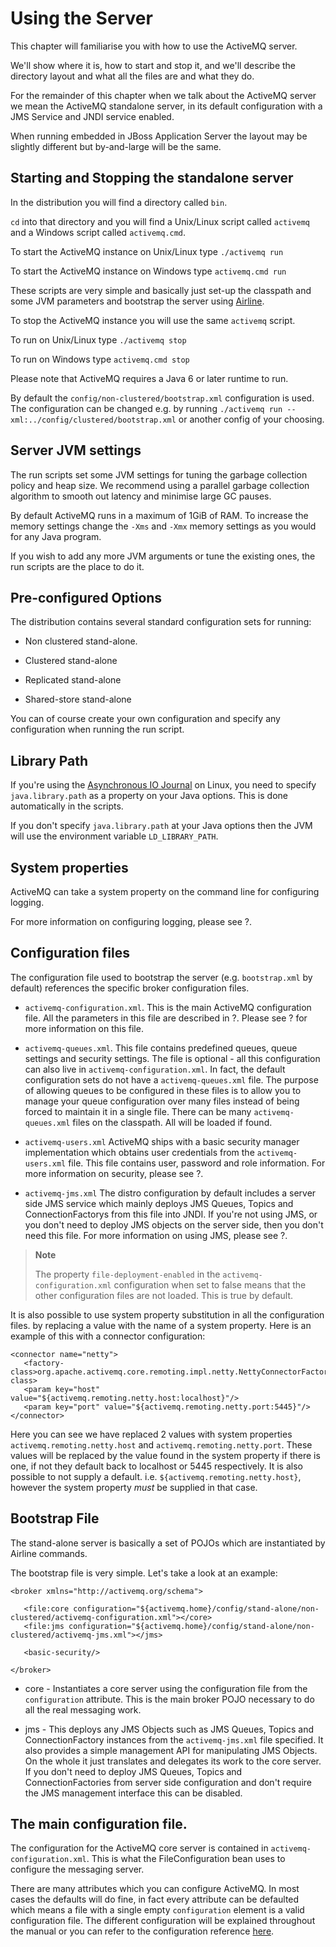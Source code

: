 # Using the Server

This chapter will familiarise you with how to use the ActiveMQ server.

We'll show where it is, how to start and stop it, and we'll describe the
directory layout and what all the files are and what they do.

For the remainder of this chapter when we talk about the ActiveMQ server
we mean the ActiveMQ standalone server, in its default configuration
with a JMS Service and JNDI service enabled.

When running embedded in JBoss Application Server the layout may be
slightly different but by-and-large will be the same.

## Starting and Stopping the standalone server

In the distribution you will find a directory called `bin`.

`cd` into that directory and you will find a Unix/Linux script called
`activemq` and a Windows script called `activemq.cmd`.

To start the ActiveMQ instance on Unix/Linux type `./activemq run`

To start the ActiveMQ instance on Windows type `activemq.cmd run`

These scripts are very simple and basically just set-up the classpath
and some JVM parameters and bootstrap the server using
[Airline](https://github.com/airlift/airline).

To stop the ActiveMQ instance you will use the same `activemq` script.

To run on Unix/Linux type `./activemq stop`

To run on Windows type `activemq.cmd stop`

Please note that ActiveMQ requires a Java 6 or later runtime to run.

By default the `config/non-clustered/bootstrap.xml` configuration is
used. The configuration can be changed e.g. by running
`./activemq run -- xml:../config/clustered/bootstrap.xml` or another
config of your choosing.

## Server JVM settings

The run scripts set some JVM settings for tuning the garbage collection
policy and heap size. We recommend using a parallel garbage collection
algorithm to smooth out latency and minimise large GC pauses.

By default ActiveMQ runs in a maximum of 1GiB of RAM. To increase the
memory settings change the `-Xms` and `-Xmx` memory settings as you
would for any Java program.

If you wish to add any more JVM arguments or tune the existing ones, the
run scripts are the place to do it.

## Pre-configured Options

The distribution contains several standard configuration sets for
running:

-   Non clustered stand-alone.

-   Clustered stand-alone

-   Replicated stand-alone

-   Shared-store stand-alone

You can of course create your own configuration and specify any
configuration when running the run script.

## Library Path

If you're using the [Asynchronous IO Journal](#aio-journal) on Linux,
you need to specify `java.library.path` as a property on your Java
options. This is done automatically in the scripts.

If you don't specify `java.library.path` at your Java options then the
JVM will use the environment variable `LD_LIBRARY_PATH`.

## System properties

ActiveMQ can take a system property on the command line for configuring
logging.

For more information on configuring logging, please see ?.

## Configuration files

The configuration file used to bootstrap the server (e.g.
`bootstrap.xml` by default) references the specific broker configuration
files.

-   `activemq-configuration.xml`. This is the main ActiveMQ
    configuration file. All the parameters in this file are described in
    ?. Please see ? for more information on this file.

-   `activemq-queues.xml`. This file contains predefined queues, queue
    settings and security settings. The file is optional - all this
    configuration can also live in `activemq-configuration.xml`. In
    fact, the default configuration sets do not have a
    `activemq-queues.xml` file. The purpose of allowing queues to be
    configured in these files is to allow you to manage your queue
    configuration over many files instead of being forced to maintain it
    in a single file. There can be many `activemq-queues.xml` files on
    the classpath. All will be loaded if found.

-   `activemq-users.xml` ActiveMQ ships with a basic security manager
    implementation which obtains user credentials from the
    `activemq-users.xml` file. This file contains user, password and
    role information. For more information on security, please see ?.

-   `activemq-jms.xml` The distro configuration by default includes a
    server side JMS service which mainly deploys JMS Queues, Topics and
    ConnectionFactorys from this file into JNDI. If you're not using
    JMS, or you don't need to deploy JMS objects on the server side,
    then you don't need this file. For more information on using JMS,
    please see ?.

> **Note**
>
> The property `file-deployment-enabled` in the
> `activemq-configuration.xml` configuration when set to false means
> that the other configuration files are not loaded. This is true by
> default.

It is also possible to use system property substitution in all the
configuration files. by replacing a value with the name of a system
property. Here is an example of this with a connector configuration:

    <connector name="netty">
       <factory-class>org.apache.activemq.core.remoting.impl.netty.NettyConnectorFactory</factory-class>
       <param key="host" value="${activemq.remoting.netty.host:localhost}"/>
       <param key="port" value="${activemq.remoting.netty.port:5445}"/>
    </connector>

Here you can see we have replaced 2 values with system properties
`activemq.remoting.netty.host` and `activemq.remoting.netty.port`. These
values will be replaced by the value found in the system property if
there is one, if not they default back to localhost or 5445
respectively. It is also possible to not supply a default. i.e.
`${activemq.remoting.netty.host}`, however the system property *must* be
supplied in that case.

## Bootstrap File

The stand-alone server is basically a set of POJOs which are
instantiated by Airline commands.

The bootstrap file is very simple. Let's take a look at an example:

    <broker xmlns="http://activemq.org/schema">

       <file:core configuration="${activemq.home}/config/stand-alone/non-clustered/activemq-configuration.xml"></core>
       <file:jms configuration="${activemq.home}/config/stand-alone/non-clustered/activemq-jms.xml"></jms>

       <basic-security/>

    </broker>

-   core - Instantiates a core server using the configuration file from the
    `configuration` attribute. This is the main broker POJO necessary to
    do all the real messaging work.

-   jms - This deploys any JMS Objects such as JMS Queues, Topics and
    ConnectionFactory instances from the `activemq-jms.xml` file
    specified. It also provides a simple management API for manipulating
    JMS Objects. On the whole it just translates and delegates its work
    to the core server. If you don't need to deploy JMS Queues, Topics
    and ConnectionFactories from server side configuration and don't
    require the JMS management interface this can be disabled.

## The main configuration file.

The configuration for the ActiveMQ core server is contained in
`activemq-configuration.xml`. This is what the FileConfiguration bean
uses to configure the messaging server.

There are many attributes which you can configure ActiveMQ. In most
cases the defaults will do fine, in fact every attribute can be
defaulted which means a file with a single empty `configuration` element
is a valid configuration file. The different configuration will be
explained throughout the manual or you can refer to the configuration
reference [here](#configuration-index).
